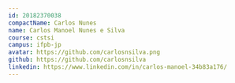 ```yaml
---
id: 20182370038
compactName: Carlos Nunes
name: Carlos Manoel Nunes e Silva
course: cstsi
campus: ifpb-jp
avatar: https://github.com/carlosnsilva.png
github: https://github.com/carlosnsilva
linkedin: https://www.linkedin.com/in/carlos-manoel-34b83a176/
---
```

